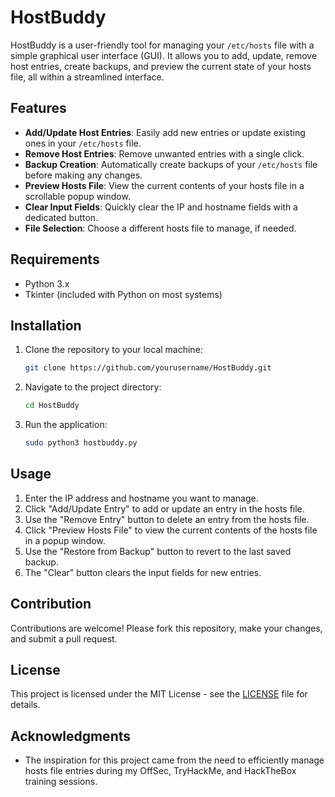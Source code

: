 # HostBuddy

HostBuddy is a user-friendly tool for managing your `/etc/hosts` file with a simple graphical user interface (GUI). It allows you to add, update, remove host entries, create backups, and preview the current state of your hosts file, all within a streamlined interface.

## Features

- **Add/Update Host Entries**: Easily add new entries or update existing ones in your `/etc/hosts` file.
- **Remove Host Entries**: Remove unwanted entries with a single click.
- **Backup Creation**: Automatically create backups of your `/etc/hosts` file before making any changes.
- **Preview Hosts File**: View the current contents of your hosts file in a scrollable popup window.
- **Clear Input Fields**: Quickly clear the IP and hostname fields with a dedicated button.
- **File Selection**: Choose a different hosts file to manage, if needed.

## Requirements

- Python 3.x
- Tkinter (included with Python on most systems)

## Installation

1. Clone the repository to your local machine:
    ```bash
    git clone https://github.com/yourusername/HostBuddy.git
    ```

2. Navigate to the project directory:
    ```bash
    cd HostBuddy
    ```

3. Run the application:
    ```bash
    sudo python3 hostbuddy.py
    ```

## Usage

1. Enter the IP address and hostname you want to manage.
2. Click "Add/Update Entry" to add or update an entry in the hosts file.
3. Use the "Remove Entry" button to delete an entry from the hosts file.
4. Click "Preview Hosts File" to view the current contents of the hosts file in a popup window.
5. Use the "Restore from Backup" button to revert to the last saved backup.
6. The "Clear" button clears the input fields for new entries.

## Contribution

Contributions are welcome! Please fork this repository, make your changes, and submit a pull request.

## License

This project is licensed under the MIT License - see the [LICENSE](LICENSE) file for details.

## Acknowledgments

- The inspiration for this project came from the need to efficiently manage hosts file entries during my OffSec, TryHackMe, and HackTheBox training sessions.
